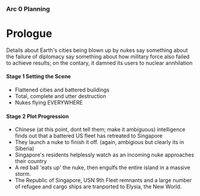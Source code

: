### Arc 0 Planning
# Prologue

Details about Earth's cities being blown up by nukes
say something about the failure of diplomacy
say something about how military force also failed to achieve results; on the contary, it damned its users to nuclear annhilation

#### Stage 1 Setting the Scene

- Flattened cities and battered buildings
- Total, complete and utter destruction
- Nukes flying EVERYWHERE

#### Stage 2 Plot Progression

- Chinese (at this point, dont tell them; make it ambiguous) intelligence finds out that a battered US fleet has retreated to Singapore
- They launch a nuke to finish it off. (again, ambigious but clearly its in Siberia)
- Singapore's residents helplessly watch as an incoming nuke approaches their country
- A red ball 'eats up' the nuke, then engulfs the entire island in a massive storm.
- The Republic of Singapore, USN 9th Fleet remnants and a large number of refugee and cargo ships are tranported to Elysia, the New World. 

